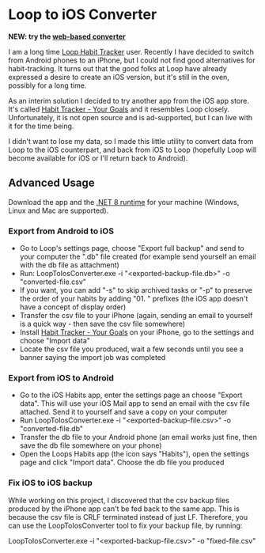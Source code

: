 # Loop to iOS Converter

**NEW: try the [web-based converter](https://tomer-ha.github.io/LoopToIosConverter/)**

I am a long time [Loop Habit Tracker](https://github.com/iSoron/uhabits) user.
Recently I have decided to switch from Android phones to an iPhone, but I could not find good alternatives for habit-tracking.
It turns out that the good folks at Loop have already expressed a desire to create an iOS version, but it's still in the oven, possibly for a long time.

As an interim solution I decided to try another app from the iOS app store. It's called [Habit Tracker - Your Goals](https://apps.apple.com/us/app/habit-tracker-your-goals/id1471303896) and it resembles Loop closely.
Unfortunately, it is not open source and is ad-supported, but I can live with it for the time being. 

I didn't want to lose my data, so I made this little utility to convert data from Loop to the iOS counterpart, and back from iOS to Loop (hopefully Loop will become available for iOS or I'll return back to Android).

## Advanced Usage

Download the app and the [.NET 8 runtime](https://dotnet.microsoft.com/en-us/download) for your machine (Windows, Linux and Mac are supported).

### Export from Android to iOS

- Go to Loop's settings page, choose "Export full backup" and send to your computer the ".db" file created (for example send yourself an email with the db file as attachment)
- Run: LoopToIosConverter.exe -i "<exported-backup-file.db>" -o "converted-file.csv"
- If you want, you can add "-s" to skip archived tasks or "-p" to preserve the order of your habits by adding "01. " prefixes (the iOS app doesn't have a concept of display order)
- Transfer the csv file to your iPhone (again, sending an email to yourself is a quick way - then save the csv file somewhere)
- Install [Habit Tracker - Your Goals](https://apps.apple.com/us/app/habit-tracker-your-goals/id1471303896) on your iPhone, go to the settings and choose "Import data"
- Locate the csv file you produced, wait a few seconds until you see a banner saying the import job was completed

### Export from iOS to Android

- Go to the iOS Habits app, enter the settings page an choose "Export data". This will use your iOS Mail app to send an email with the csv file attached. Send it to yourself and save a copy on your computer
- Run LoopToIosConverter.exe -i "<exported-backup-file.csv>" -o "converted-file.db"
- Transfer the db file to your Android phone (an email works just fine, then save the db file somewhere on your phone)
- Open the Loops Habits app (the icon says "Habits"), open the settings page and click "Import data". Choose the db file you produced

### Fix iOS to iOS backup

While working on this project, I discovered that the csv backup files produced by the iPhone app can't be fed back to the same app. 
This is because the csv file is CRLF terminated instead of just LF. Therefore, you can use the LoopToIosConverter tool to fix your backup file, by running:

LoopToIosConverter.exe -i "<exported-backup-file.csv>" -o "fixed-file.csv"
